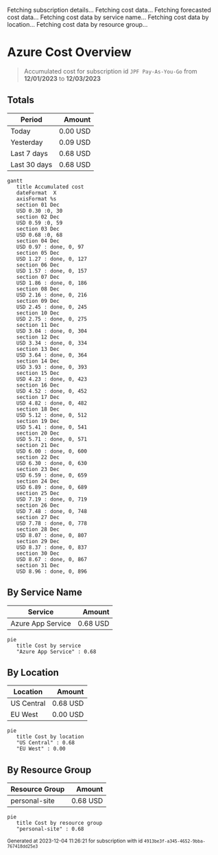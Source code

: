 Fetching subscription details...
Fetching cost data...
Fetching forecasted cost data...
Fetching cost data by service name...
Fetching cost data by location...
Fetching cost data by resource group...
# Azure Cost Overview

> Accumulated cost for subscription id `JPF Pay-As-You-Go` from **12/01/2023** to **12/03/2023**

## Totals

|Period|Amount|
|---|---:|
|Today|0.00 USD|
|Yesterday|0.09 USD|
|Last 7 days|0.68 USD|
|Last 30 days|0.68 USD|

```mermaid
gantt
   title Accumulated cost
   dateFormat  X
   axisFormat %s
   section 01 Dec
   USD 0.30 :0, 30
   section 02 Dec
   USD 0.59 :0, 59
   section 03 Dec
   USD 0.68 :0, 68
   section 04 Dec
   USD 0.97 : done, 0, 97
   section 05 Dec
   USD 1.27 : done, 0, 127
   section 06 Dec
   USD 1.57 : done, 0, 157
   section 07 Dec
   USD 1.86 : done, 0, 186
   section 08 Dec
   USD 2.16 : done, 0, 216
   section 09 Dec
   USD 2.45 : done, 0, 245
   section 10 Dec
   USD 2.75 : done, 0, 275
   section 11 Dec
   USD 3.04 : done, 0, 304
   section 12 Dec
   USD 3.34 : done, 0, 334
   section 13 Dec
   USD 3.64 : done, 0, 364
   section 14 Dec
   USD 3.93 : done, 0, 393
   section 15 Dec
   USD 4.23 : done, 0, 423
   section 16 Dec
   USD 4.52 : done, 0, 452
   section 17 Dec
   USD 4.82 : done, 0, 482
   section 18 Dec
   USD 5.12 : done, 0, 512
   section 19 Dec
   USD 5.41 : done, 0, 541
   section 20 Dec
   USD 5.71 : done, 0, 571
   section 21 Dec
   USD 6.00 : done, 0, 600
   section 22 Dec
   USD 6.30 : done, 0, 630
   section 23 Dec
   USD 6.59 : done, 0, 659
   section 24 Dec
   USD 6.89 : done, 0, 689
   section 25 Dec
   USD 7.19 : done, 0, 719
   section 26 Dec
   USD 7.48 : done, 0, 748
   section 27 Dec
   USD 7.78 : done, 0, 778
   section 28 Dec
   USD 8.07 : done, 0, 807
   section 29 Dec
   USD 8.37 : done, 0, 837
   section 30 Dec
   USD 8.67 : done, 0, 867
   section 31 Dec
   USD 8.96 : done, 0, 896
```

## By Service Name

|Service|Amount|
|---|---:|
|Azure App Service|0.68 USD|

```mermaid
pie
   title Cost by service
   "Azure App Service" : 0.68
```

## By Location

|Location|Amount|
|---|---:|
|US Central|0.68 USD|
|EU West|0.00 USD|

```mermaid
pie
   title Cost by location
   "US Central" : 0.68
   "EU West" : 0.00
```

## By Resource Group

|Resource Group|Amount|
|---|---:|
|personal-site|0.68 USD|

```mermaid
pie
   title Cost by resource group
   "personal-site" : 0.68
```

<sup>Generated at 2023-12-04 11:26:21 for subscription with id `4913be3f-a345-4652-9bba-767418dd25e3`</sup>
